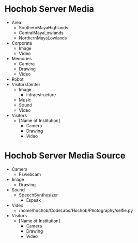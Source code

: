 # Hochob Server Media

- Area
  - SouthernMayaHighlands
  - CentralMayaLowlands
  - NorthernMayaLowlands
- Corporate
  - Image
  - Video
- Memories
  - Camera
  - Drawing
  - Video
- Robot
- VisitorsCenter
  - Image
    - Infraestructure
  - Music
  - Sound
  - Video
- Visitors
  - [Name of Institution]
    - Camera
    - Drawing
    - Video

# Hochob Server Media Source

- Camera
  - Fswebcam
- Image
  - Drawing
- Sound
  - SpeechSynthesizer
    - Espeak
- Video
  - /home/hochob/CodeLabs/Hochob/Photography/selfie.py
- Visitors
  - [Name of Institution]
    - Camera
    - Drawing
    - Video
